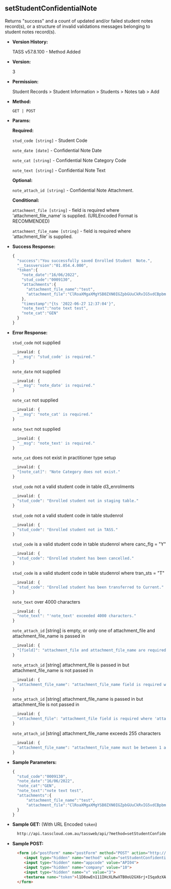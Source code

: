 **setStudentConfidentialNote**
----
  Returns "success" and a count of updated and/or failed student notes record(s), or a structure of invalid validations messages belonging to student notes record(s).
  
* **Version History:**

  TASS v57.8.100 - Method Added

* **Version:**

  3

* **Permission:**

  Student Records > Student Information > Students > Notes tab > Add

* **Method:**

  `GET | POST`
  
* **Params:**

  **Required:**
 
  `stud_code [string]` - Student Code

  `note_date [date]` - Confidential Note Date

  `note_cat [string]` - Confidential Note Category Code

  `note_text [string]` - Confidential Note Text

  **Optional:**

  `note_attach_id [string]` - Confidential Note Attachment.

  **Conditional:**

  `attachment_file [string]` - field is required where 'attachment_file_name' is supplied. (URLEncoded Format is RECOMMENDED)

  `attachment_file_name [string]` - field is required where 'attachment_file' is supplied.

* **Success Response:**

  ```javascript
  {
    "success":"You successfully saved Enrolled Student  Note.",
    "__tassversion":"01.054.4.000",
    "token":{
      "note_date":"16/06/2022",
      "stud_code":"0009130",
      "attachments":{
        "attachment_file_name":"test",
        "attachment_file":"ClRoaXMgaXMgYSB0ZXN0IGZpbGUuCkRvIG5vdCBpbmNsdWRlIGEgdGFibGUhISEKTmFtZQlRdWFudGl0eQlWYWx1ZQppUGFkCTEJNTAwCmlQaG9uZQkxCTEwMDAKVG90YWwJMgkxNTAw"
      },
      "timestamp":"{ts '2022-06-27 12:37:04'}",
      "note_text":"note text test",
      "note_cat":"GEN"
    }
  }
  ```

* **Error Response:**

  `stud_code` not supplied
  ```javascript
  __invalid: {
    "__msg": "stud_code' is required."
  }
  ```

  `note_date` not supplied
  ```javascript
  __invalid: {
    "__msg": "note_date' is required."
  }
  ```

  `note_cat` not supplied
  ```javascript
  __invalid: {
    "__msg": "note_cat' is required."
  }
  ```

  `note_text` not supplied
  ```javascript
  __invalid: {
    "__msg": "note_text' is required."
  }
  ```

  `note_cat` does not exist in practitioner type setup
  ```javascript
  __invalid: {
    "[note_cat]": "Note Category does not exist."
  }
  ```

  `stud_code` not a valid student code in table d3_enrolments
  ```javascript
  __invalid: {
    "stud_code": "Enrolled student not in staging table."
  }
  ```

  `stud_code` not a valid student code in table studenrol
  ```javascript
  __invalid: {
    "stud_code": "Enrolled student not in TASS."
  }
  ```

  `stud_code` is a valid student code in table studenrol where canc_flg = "Y"
  ```javascript
  __invalid: {
    "stud_code": "Enrolled student has been cancelled."
  }
  ```

  `stud_code` is a valid student code in table studenrol where tran_sts = "T"
  ```javascript
  __invalid: {
    "stud_code": "Enrolled student has been transferred to Current."
  }
  ```

  `note_text` over 4000 characters
  ```javascript
  __invalid: {
    "note_text": "'note_text' exceeded 4000 characters."
  }
  ```

  `note_attach_id` [string] is empty, or only one of attachment_file and attachment_file_name is passed in
  ```javascript
  __invalid: {
    "[field]": "attachment_file and attachment_file_name are required if [field] is passed in."
  }
  ```

  `note_attach_id` [string] attachment_file is passed in but attachment_file_name is not passed in
  ```javascript
  __invalid: {
    "attachment_file_name": "attachment_file_name field is required where 'attachment_file' is supplied."
  }
  ```

  `note_attach_id` [string] attachment_file_name is passed in but attachment_file is not passed in
  ```javascript
  __invalid: {
    "attachment_file": "attachment_file field is required where 'attachment_file_name' is supplied."
  }
  ```

  `note_attach_id` [string] attachment_file_name exceeds 255 characters
  ```javascript
  __invalid: {
    "attachment_file_name": "attachment_file_name must be between 1 and 255 characters."
  }
  ```
    
* **Sample Parameters:**

  ```javascript
  {
    "stud_code":"0009130",
    "note_date":"16/06/2022",
    "note_cat":"GEN",
    "note_text":"note text test",
    "attachments":{
        "attachment_file_name":"test",
        "attachment_file":"ClRoaXMgaXMgYSB0ZXN0IGZpbGUuCkRvIG5vdCBpbmNsdWRlIGEgdGFibGUhISEKTmFtZQlRdWFudGl0eQlWYWx1ZQppUGFkCTEJNTAwCmlQaG9uZQkxCTEwMDAKVG90YWwJMgkxNTAw"
    }
  }
  ```

* **Sample GET:** (With URL Encoded `token`)

  ```HTML
    http://api.tasscloud.com.au/tassweb/api/?method=setStudentConfidentialNote&appcode=API04&company=10&v=3&token=l1D8owEn111IHcXLRwXTB0oU2GX6rj%2BISqa9zXA8We3J3mwgjW5pdUvFK3%2FIZ4mJ4bMyfKTmEoup%2B3tTE9GeLQ%3D%3D
  ```
  
* **Sample POST:**

  ```HTML
    <form id="postForm" name="postForm" method="POST" action="http://api.tasscloud.com.au/tassweb/api/">
       <input type="hidden" name="method" value="setStudentConfidentialNote">
       <input type="hidden" name="appcode" value="API04">
       <input type="hidden" name="company" value="10">
       <input type="hidden" name="v" value="3">
       <textarea name="token">l1D8owEn111IHcXLRwXTB0oU2GX6rj+ISqa9zXA8We3J3mwgjW5pdUvFK3/IZ4mJ4bMyfKTmEoup+3tTE9GeLQ==</textarea>
    </form>
  ```